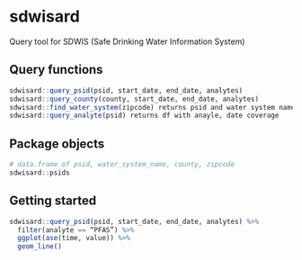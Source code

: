 # sdwisard
Query tool for SDWIS (Safe Drinking Water Information System)

## Query functions
```r
sdwisard::query_psid(psid, start_date, end_date, analytes)
sdwisard::query_county(county, start_date, end_date, analytes)
sdwisard::find_water_system(zipcode) returns psid and water system name
sdwisard::query_analyte(psid) returns df with anayle, date coverage
```

## Package objects

```r
# data.frame of psid, water_system_name, county, zipcode
sdwisard::psids 
```

## Getting started
```r
sdwisard::query_psid(psid, start_date, end_date, analytes) %>%
  filter(analyte == “PFAS”) %>%
  ggplot(ase(time, value)) %>%
  geom_line() 

```
